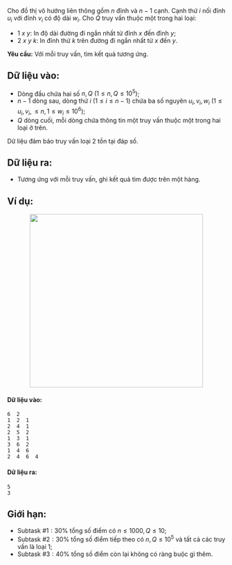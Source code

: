 <!--**<center>NGUỒN: ĐỀ THI CHỌN ĐỘI TUYỂN HSGQG NĂM 2018 - 2019 - HÀ NAM</center>**-->

Cho đồ thị vô hướng liên thông gồm $n$ đỉnh và $n-1$ cạnh. Cạnh thứ $i$ nối đỉnh $u_i$ với đỉnh $v_i$ có độ dài $w_i$. Cho $Q$ truy vấn thuộc một trong hai loại:
- $1\ x\ y$: In độ dài đường đi ngắn nhất từ đỉnh $x$ đến đỉnh $y$;
- $2\ x\ y\ k$: In đỉnh thứ $k$ trên đường đi ngắn nhất từ $x$ đến $y$.

**Yêu cầu:** Với mỗi truy vấn, tìm kết quả tương ứng.

## Dữ liệu vào:
- Dòng đầu chứa hai số $n,Q\ (1≤n,Q≤10^5)$;
- $n-1$ dòng sau, dòng thứ $i\ (1≤i≤n-1)$ chứa ba số nguyên $u_i,v_i,w_i\ (1≤u_i,v_i,≤n,1≤w_i≤10^6)$;
- $Q$ dòng cuối, mỗi dòng chứa thông tin một truy vấn thuộc một trong hai loại ở trên.

Dữ liệu đảm bảo truy vấn loại $2$ tồn tại đáp số.

## Dữ liệu ra:
- Tương ứng với mỗi truy vấn, ghi kết quả tìm được trên một hàng.

## Ví dụ:
<center><img src="/images/problems/1381/QTREE.svg" width="400px" /></center>

#### Dữ liệu vào:
```
6  2
1  2  1
2  4  1
2  5  2
1  3  1
3  6  2
1  4  6
2  4  6  4
```

#### Dữ liệu ra:
```
5
3
```

## Giới hạn:
- Subtask $\#1: 30\%$ tổng số điểm có $n≤1000,Q≤10$;
- Subtask $\#2: 30\%$ tổng số điểm tiếp theo có $n,Q≤10^5$ và tất cả các truy vấn là loại $1$;
- Subtask $\#3: 40\%$ tổng số điểm còn lại không có ràng buộc gì thêm.